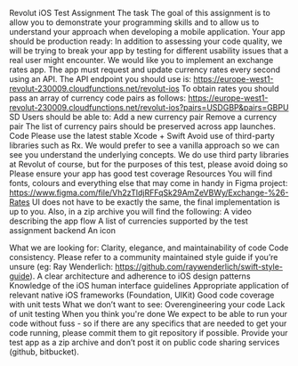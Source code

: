 Revolut iOS Test Assignment The task
The goal of this assignment is to allow you to demonstrate your programming skills and to allow us to understand your approach when developing a mobile application.
Your app should be production ready: In addition to assessing your code quality, we will be trying to break your app by testing for different usability issues that a real user might encounter.
We would like you to implement an exchange rates app.
The app must request and update currency rates every second using an API.
The API endpoint you should use is:
https://europe-west1-revolut-230009.cloudfunctions.net/revolut-ios
To obtain rates you should pass an array of currency code pairs as follows:
https://europe-west1-revolut-230009.cloudfunctions.net/revolut-ios?pairs=USDGBP&pairs=GBPU SD
Users should be able to:
Add a new currency pair Remove a currency pair
The list of currency pairs should be preserved across app launches.
Code
Please use the latest stable Xcode + Swift
Avoid use of third-party libraries such as Rx. We would prefer to see a vanilla approach so we can see you understand the underlying concepts. We do use third party libraries at Revolut of course, but for the purposes of this test, please avoid doing so
Please ensure your app has good test coverage
Resources
You will find fonts, colours and everything else that may come in handy in Figma project:
https://www.figma.com/file/Vh2zTldjRFFqSk29AmZeVBWy/Exchange-%26-Rates
UI does not have to be exactly the same, the final implementation is up to you. Also, in a zip archive you will find the following:
A video describing the app flow
A list of currencies supported by the test assignment backend An icon
    
What we are looking for:
Clarity, elegance, and maintainability of code
Code consistency. Please refer to a community maintained style guide if you’re unsure (eg: Ray Wenderlich: https://github.com/raywenderlich/swift-style-guide).
A clear architecture and adherence to iOS design patterns
Knowledge of the iOS human interface guidelines
Appropriate application of relevant native iOS frameworks (Foundation, UIKit)
Good code coverage with unit tests
What we don’t want to see:
Overengineering your code Lack of unit testing
When you think you're done
We expect to be able to run your code without fuss - so if there are any specifics that are needed to get your code running, please commit them to git repository if possible.
Provide your test app as a zip archive and don’t post it on public code sharing services (github, bitbucket).
